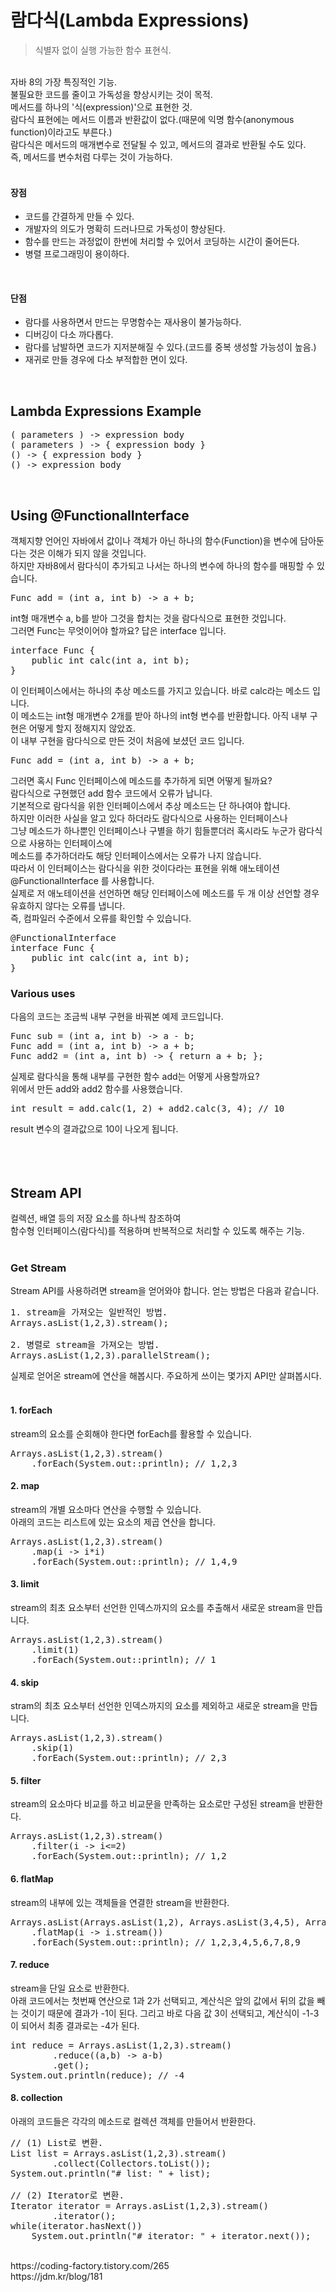 # 람다식(Lambda Expressions)
>식별자 없이 실행 가능한 함수 표현식.
<br/>
자바 8의 가장 특징적인 기능.<br/>
불필요한 코드를 줄이고 가독성을 향상시키는 것이 목적.<br/>
메서드를 하나의 '식(expression)'으로 표현한 것.<br/>
람다식 표현에는 메서드 이름과 반환값이 없다.(때문에 익명 함수(anonymous function)이라고도 부른다.) <br/>
람다식은 메서드의 매개변수로 전달될 수 있고, 메서드의 결과로 반환될 수도 있다. <br/>
즉, 메서드를 변수처럼 다루는 것이 가능하다. <br/>
<br/>

#### 장점
- 코드를 간결하게 만들 수 있다.
- 개발자의 의도가 명확히 드러나므로 가독성이 향상된다.
- 함수를 만드는 과정없이 한번에 처리할 수 있어서 코딩하는 시간이 줄어든다.
- 병렬 프로그래밍이 용이하다.
<br/>

#### 단점
- 람다를 사용하면서 만드는 무명함수는 재사용이 불가능하다.
- 디버깅이 다소 까다롭다.
- 람다를 남발하면 코드가 지저분해질 수 있다.(코드를 중복 생성할 가능성이 높음.)
- 재귀로 만들 경우에 다소 부적합한 면이 있다.
<br/>

## Lambda Expressions Example
<pre>
( parameters ) -> expression body
( parameters ) -> { expression body }
() -> { expression body }
() -> expression body
</pre>
<br/>

## Using @FunctionalInterface
객체지향 언어인 자바에서 값이나 객체가 아닌 하나의 함수(Function)을 변수에 담아둔다는 것은 이해가 되지 않을 것입니다.<br/>
하지만 자바8에서 람다식이 추가되고 나서는 하나의 변수에 하나의 함수를 매핑할 수 있습니다.<br/>
<pre>
Func add = (int a, int b) -> a + b;
</pre>
int형 매개변수 a, b를 받아 그것을 합치는 것을 람다식으로 표현한 것입니다.<br/>
그러면 Func는 무엇이어야 할까요? 답은 interface 입니다.<br/>
<pre>
interface Func {
    public int calc(int a, int b);
}
</pre>
이 인터페이스에서는 하나의 추상 메소드를 가지고 있습니다. 바로 calc라는 메소드 입니다.<br/>
이 메소드는 int형 매개변수 2개를 받아 하나의 int형 변수를 반환합니다. 아직 내부 구현은 어떻게 할지 정해지지 않았죠.<br/>
이 내부 구현을 람다식으로 만든 것이 처음에 보셨던 코드 입니다.<br/>
<pre>
Func add = (int a, int b) -> a + b;
</pre>
그러면 혹시 Func 인터페이스에 메소드를 추가하게 되면 어떻게 될까요?<br/>
람다식으로 구현했던 add 함수 코드에서 오류가 납니다.<br/>
기본적으로 람다식을 위한 인터페이스에서 추상 메소드는 단 하나여야 합니다.<br/>
하지만 이러한 사실을 알고 있다 하더라도 람다식으로 사용하는 인터페이스나<br/>
그냥 메소드가 하나뿐인 인터페이스나 구별을 하기 힘들뿐더러 혹시라도 누군가 람다식으로 사용하는 인터페이스에<br/>
메소드를 추가하더라도 해당 인터페이스에서는 오류가 나지 않습니다.<br/>
따라서 이 인터페이스는 람다식을 위한 것이다라는 표현을 위해 애노테이션 @FunctionalInterface 를 사용합니다.<br/>
실제로 저 애노테이션을 선언하면 해당 인터페이스에 메소드를 두 개 이상 선언할 경우 유효하지 않다는 오류를 냅니다.<br/>
즉, 컴파일러 수준에서 오류를 확인할 수 있습니다.<br/>
<pre>
@FunctionalInterface
interface Func {
    public int calc(int a, int b);
}
</pre>

### Various uses
다음의 코드는 조금씩 내부 구현을 바꿔본 예제 코드입니다.<br/>
<pre>
Func sub = (int a, int b) -> a - b;
Func add = (int a, int b) -> a + b;
Func add2 = (int a, int b) -> { return a + b; };
</pre>
실제로 람다식을 통해 내부를 구현한 함수 add는 어떻게 사용할까요?<br/>
위에서 만든 add와 add2 함수를 사용했습니다.<br/>
<pre>
int result = add.calc(1, 2) + add2.calc(3, 4); // 10
</pre>
result 변수의 결과값으로 10이 나오게 됩니다.<br/>
<br/><br/><br/>

## Stream API
컬렉션, 배열 등의 저장 요소를 하나씩 참조하여 <br/>
함수형 인터페이스(람다식)를 적용하며 반복적으로 처리할 수 있도록 해주는 기능.<br/>
<br/>

### Get Stream
Stream API를 사용하려면 stream을 얻어와야 합니다. 얻는 방법은 다음과 같습니다.<br/>
<pre>
1. stream을 가져오는 일반적인 방법.
Arrays.asList(1,2,3).stream();

2. 병렬로 stream을 가져오는 방법.
Arrays.asList(1,2,3).parallelStream();
</pre>
실제로 얻어온 stream에 연산을 해봅시다. 주요하게 쓰이는 몇가지 API만 살펴봅시다.<br/>
<br/>

#### 1. forEach<br/>
stream의 요소를 순회해야 한다면 forEach를 활용할 수 있습니다.<br/>
<pre>
Arrays.asList(1,2,3).stream()
    .forEach(System.out::println); // 1,2,3
</pre>

#### 2. map<br/>
stream의 개별 요소마다 연산을 수행할 수 있습니다.<br/>
아래의 코드는 리스트에 있는 요소의 제곱 연산을 합니다.<br/>
<pre>
Arrays.asList(1,2,3).stream()
    .map(i -> i*i)
    .forEach(System.out::println); // 1,4,9
</pre>

#### 3. limit<br/>
stream의 최초 요소부터 선언한 인덱스까지의 요소를 추출해서 새로운 stream을 만듭니다.<br/>
<pre>
Arrays.asList(1,2,3).stream()
    .limit(1)
    .forEach(System.out::println); // 1
</pre>

#### 4. skip<br/>
stram의 최초 요소부터 선언한 인덱스까지의 요소를 제외하고 새로운 stream을 만듭니다.<br/>
<pre>
Arrays.asList(1,2,3).stream()
    .skip(1)
    .forEach(System.out::println); // 2,3
</pre>

#### 5. filter<br/>
stream의 요소마다 비교를 하고 비교문을 만족하는 요소로만 구성된 stream을 반환한다.<br/>
<pre>
Arrays.asList(1,2,3).stream()
    .filter(i -> i<=2)
    .forEach(System.out::println); // 1,2
</pre>

#### 6. flatMap<br/>
stream의 내부에 있는 객체들을 연결한 stream을 반환한다.<br/>
<pre>
Arrays.asList(Arrays.asList(1,2), Arrays.asList(3,4,5), Arrays.asList(6,7,8,9)).stream()
    .flatMap(i -> i.stream())
    .forEach(System.out::println); // 1,2,3,4,5,6,7,8,9
</pre>

#### 7. reduce<br/>
stream을 단일 요소로 반환한다.<br/>
아래 코드에서는 첫번째 연산으로 1과 2가 선택되고, 계산식은 앞의 값에서 뒤의 값을 빼는 것이기 때문에 결과가 -1이 된다.
그리고 바로 다음 값 3이 선택되고, 계산식이 -1-3이 되어서 최종 결과로는 -4가 된다.
<pre>
int reduce = Arrays.asList(1,2,3).stream()
        .reduce((a,b) -> a-b)
        .get();
System.out.println(reduce); // -4
</pre>

#### 8. collection<br/>
아래의 코드들은 각각의 메소드로 컬렉션 객체를 만들어서 반환한다.<br/>
<pre>
// (1) List로 변환.
List list = Arrays.asList(1,2,3).stream()
        .collect(Collectors.toList());
System.out.println("# list: " + list);

// (2) Iterator로 변환.
Iterator iterator = Arrays.asList(1,2,3).stream()
        .iterator();
while(iterator.hasNext())
    System.out.println("# iterator: " + iterator.next());
</pre>
<br/>
https://coding-factory.tistory.com/265 <br/>
https://jdm.kr/blog/181 <br/>
<br/>
